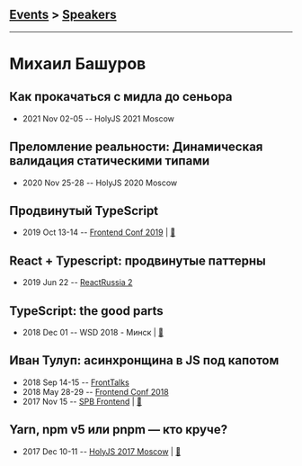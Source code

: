## [Events](../README.md) > [Speakers](../speakers.md)
---

# Михаил Башуров

## Как прокачаться с мидла до сеньора
- 2021 Nov 02-05 -- HolyJS 2021 Moscow    
## Преломление реальности: Динамическая валидация статическими типами
- 2020 Nov 25-28 -- HolyJS 2020 Moscow    
## Продвинутый TypeScript
- 2019 Oct 13-14 -- [Frontend Conf 2019](https://www.youtube.com/watch?v=m0uRxCCno00)  | [:notebook:](https://saitonakamura.github.io/freediving-into-typescript/)  
## React + Typescript: продвинутые паттерны
- 2019 Jun 22 -- [ReactRussia 2](https://www.youtube.com/watch?v=LuB752qaQXU)    
## TypeScript: the good parts
- 2018 Dec 01 -- WSD 2018 - Минск  | [:notebook:](https://wsd.events/2018/12/01/pres/ts-good-parts/)  
## Иван Тулуп: асинхронщина в JS под капотом
- 2018 Sep 14-15 -- [FrontTalks](https://events.yandex.ru/lib/talks/6393/)    
- 2018 May 28-29 -- [Frontend Conf 2018](https://www.youtube.com/watch?v=bUx8wk4LdoY)    
- 2017 Nov 15 -- [SPB Frontend](https://www.youtube.com/watch?v=OkTh8dF9ic8)  | [:notebook:](http://amp.gs/B20N)  
## Yarn, npm v5 или pnpm — кто круче?
- 2017 Dec 10-11 -- [HolyJS 2017 Moscow](https://www.youtube.com/watch?v=hq-gIihAs5A)  | [:notebook:](https://assets.ctfassets.net/nn534z2fqr9f/4GcxD9yQnY4sQ6IO8Ge06g/6163c60b2cc5ced1274345f8d6e94fb6/Michael_Bashurov_Yarn_npm_v5_or_pnpm_whats_better.pdf)  
